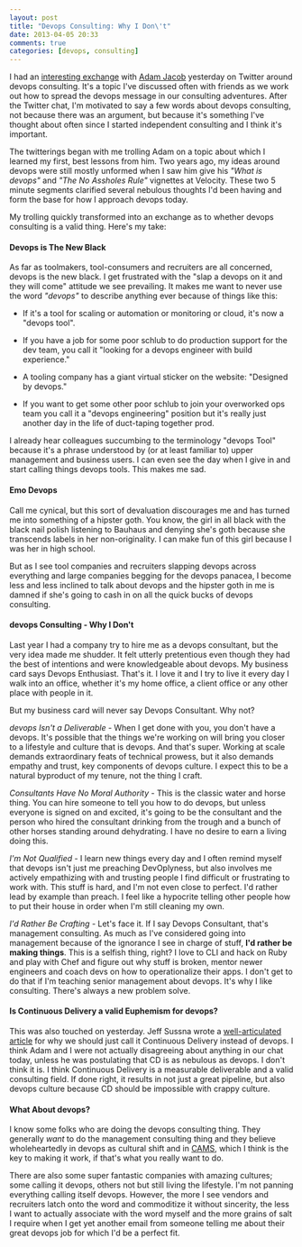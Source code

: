 ```yaml
---
layout: post
title: "Devops Consulting: Why I Don\'t"
date: 2013-04-05 20:33
comments: true
categories: [devops, consulting]
---
```


I had an [interesting exchange](https://twitter.com/sascha_d/status/319889574367215616) with [Adam Jacob](https://twitter.com/adamhjk) yesterday on Twitter around devops consulting. It's a topic I've discussed often with friends as we work out how to spread the devops message in our consulting adventures.  After the Twitter chat, I'm motivated to say a few words about devops consulting, not because there was an argument, but because it's something I've thought about often since I started independent consulting and I think it's important.

 The twitterings began with me trolling Adam on a topic about which I learned my first, best lessons from him.  Two years ago, my ideas around devops were still mostly unformed when I saw him give his *"What is devops"* and *"The No Assholes Rule"* vignettes at Velocity. These two 5 minute segments clarified several nebulous thoughts I'd been having and form the base for how I approach devops today. 

My trolling quickly transformed into an exchange as to whether devops consulting is a valid thing.  Here's my take:

#### Devops is The New Black
As far as toolmakers, tool-consumers and recruiters are all concerned, devops is the new black. I get frustrated with the "slap a devops on it and they will come" attitude we see prevailing. It makes me want to never use the word *"devops"* to describe anything ever because of things like this:

  * If it's a tool for scaling or automation or monitoring or cloud, it's now a "devops tool".  

 * If you have a job for some poor schlub to do production support for the dev team, you call it "looking for a devops engineer with build experience." 

  * A tooling company has a giant virtual sticker on the website: "Designed by devops."

  * If you want to get some other poor schlub to join your overworked ops team you call it a "devops engineering" position but it's really just another day in the life of duct-taping together prod. 

I already hear colleagues succumbing to the terminology "devops Tool" because it's a phrase understood by (or at least familiar to) upper management and business users. I can even see the day when I give in and start calling things devops tools. This makes me sad.

#### Emo Devops
 Call me cynical, but this sort of devaluation discourages me and has turned me into something of a hipster goth. You know, the girl in all black with the black nail polish listening to Bauhaus and denying she's goth because she transcends labels in her non-originality. I can make fun of this girl because I was her in high school.  
 
 But as I see tool companies and recruiters slapping devops across everything and large companies begging for the devops panacea, I become less and less inclined to talk about devops and the hipster goth in me is damned if she's going to cash in on all the quick bucks of devops consulting. 

#### devops Consulting - Why I Don't
Last year I had a company try to hire me as a devops consultant, but the very idea made me shudder. It felt utterly pretentious even though they had the best of intentions and were knowledgeable about devops.  My business card says Devops Enthusiast. That's it. I love it and I try to live it every day I walk into an office, whether it's my home office, a client office or any other place with people in it.

But my business card will never say Devops Consultant. Why not? 

*devops Isn't a Deliverable* - When I get done with you, you don't have a devops. It's possible that the things we're working on will bring you closer to a lifestyle and culture that is devops. And that's super.  Working at scale demands extraordinary feats of technical prowess, but it also demands empathy and trust, key components of devops culture. I expect this to be a natural byproduct of my tenure, not the thing I craft.

*Consultants Have No Moral Authority* - This is the classic water and horse thing. You can hire someone to tell you how to do devops, but unless everyone is signed on and excited, it's going to be the consultant and the person who hired the consultant drinking from the trough and a bunch of other horses standing around dehydrating.  I have no desire to earn a living doing this.

*I'm Not Qualified* - I learn new things every day and I often remind myself that devops isn't just me preaching DevOplyness, but also involves me actively empathizing with and trusting people I find difficult or frustrating to work with.  This stuff is hard, and I'm not even close to perfect. I'd rather lead by example than preach. I feel like a hypocrite telling other people how to put their house in order when I'm still cleaning my own.

*I'd Rather Be Crafting* - Let's face it. If I say Devops Consultant, that's management consulting. As much as I've considered going into management because of the ignorance I see in charge of stuff, **I'd rather be making things**. This is a selfish thing, right? I love to CLI and hack on Ruby and play with Chef and figure out why stuff is broken, mentor newer engineers and coach devs on how to operationalize their apps. I don't get to do that if I'm teaching senior management about devops. It's why I like consulting. There's always a new problem solve.

#### Is Continuous Delivery a valid Euphemism for devops?
This was also touched on yesterday. Jeff Sussna wrote a [well-articulated article](http://blog.ingineering.it/post/43356457789/devops-er-continuous-delivery) for why we should just call it Continuous Delivery instead of devops.  I think Adam and I were not actually disagreeing about anything in our chat today, unless he was postulating that CD is as nebulous as devops. I don't think it is. I think Continuous Delivery is a measurable deliverable and a valid consulting field. If done right, it results in not just a great pipeline, but also devops culture because CD should be impossible with crappy culture.

#### What About devops?
I know some folks who are doing the devops consulting thing. They generally *want* to do the management consulting thing and they believe wholeheartedly in devops as cultural shift and in [CAMS](http://www.opscode.com/blog/2010/07/16/what-devops-means-to-me/), which I think is the key to making it work, if that's what you really want to do.

There are also some super fantastic companies with amazing cultures; some calling it devops, others not but still living the lifestyle. I'm not panning everything calling itself devops. However, the more I see vendors and recruiters latch onto the word and commoditize it without sincerity, the less I want to actually associate with the word myself and the more grains of salt I require when I get yet another email from someone telling me about their great devops job for which I'd be a perfect fit.
